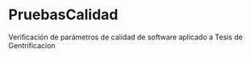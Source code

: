 # PruebasCalidad
Verificación de parámetros de calidad de software aplicado a Tesis de Gentrificacion
